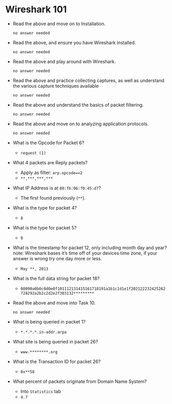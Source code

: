 # Wireshark 101

- Read the above and move on to Installation.

	  no answer needed

- Read the above, and ensure you have Wireshark installed.

	  no answer needed

- Read the above and play around with Wireshark.

	  no answer needed

- Read the above and practice collecting captures, as well as understand the various capture techniques available

	  no answer needed

- Read the above and understand the basics of packet filtering.

	  no answer needed

- Read the above and move on to analyzing application protocols.

	  no answer needed

- What is the Opcode for Packet 6?

	- `request (1)`

- What 4 packets are Reply packets?

	- Apply as filter: `arp.opcode==2`
	- `**,***,***,***`

- What IP Address is at `80:fb:06:f0:45:d7`?

	- The first found previously (`**`).

- What is the type for packet 4?

	- `8`

- What is the type for packet 5?

	- `0`

- What is the timestamp for packet 12, only including month day and year? note: Wireshark bases it’s time off of your devices time zone, if your answer is wrong try one day more or less.
	
	- `May **, 2013`

- What is the full data string for packet 18?

	- `08090a0b0c0d0e0f101112131415161718191a1b1c1d1e1f202122232425262728292a2b2c2d2e2f303132*********`

- Read the above and move into Task 10.

	  no answer needed

- What is being queried in packet 1?

	- `*.*.*.*.in-addr.arpa`

- What site is being queried in packet 26?

	- `www.********.org`

- What is the Transaction ID for packet 26?

	- `0x**58`

- What percent of packets originate from Domain Name System?

	- Into `Statistics` tab
	- `4.7`